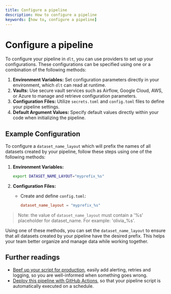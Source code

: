 ```yaml
---
title: Configure a pipeline
description: How to configure a pipeline
keywords: [how to, configure a pipeline]
---
```


# Configure a pipeline

To configure your pipeline in `dlt`, you can use providers to set up your configurations. These configurations can be specified using one or a combination of the following methods:

1. **Environment Variables:** Set configuration parameters directly in your environment, which `dlt` can read at runtime.
2. **Vaults:** Use secure vault services such as Airflow, Google Cloud, AWS, or Azure to manage and retrieve configuration parameters.
3. **Configuration Files:** Utilize `secrets.toml` and `config.toml` files to define your pipeline settings.
4. **Default Argument Values:** Specify default values directly within your code when initializing the pipeline.

## Example Configuration

To configure a `dataset_name_layout` which will prefix the names of all datasets created by your pipeline, follow these steps using one of the following methods:


1. **Environment Variables:**
   ```bash
   export DATASET_NAME_LAYOUT="myprefix_%s"
   ```

2. **Configuration Files:**
   - Create and define `config.toml`:
     ```toml
     dataset_name_layout = "myprefix_%s"
     ```

> Note: the value of `dataset_name_layout` must contain a '%s' placeholder for dataset_name. For example: 'olivia_%s'.

Using one of these methods, you can set the `dataset_name_layout` to ensure that all datasets created by your pipeline have the desired prefix. This helps your team better organize and manage data while working together.


## Further readings

- [Beef up your script for production](../running-in-production/running.md), easily add alerting,
  retries and logging, so you are well-informed when something goes wrong.
- [Deploy this pipeline with GitHub Actions](deploy-a-pipeline/deploy-with-github-actions), so that
  your pipeline script is automatically executed on a schedule.
